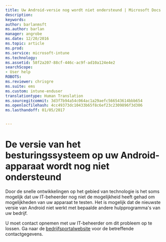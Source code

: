 ```yaml
---
title: Uw Android-versie nog wordt niet ondersteund | Microsoft Docs
description: 
keywords: 
author: barlanmsft
ms.author: barlan
manager: angrobe
ms.date: 12/20/2016
ms.topic: article
ms.prod: 
ms.service: microsoft-intune
ms.technology: 
ms.assetid: 58f2a207-88cf-446c-ac9f-ad10a124e4e2
searchScope:
- User help
ROBOTS: 
ms.reviewer: chrisgre
ms.suite: ems
ms.custom: intune-enduser
translationtype: Human Translation
ms.sourcegitcommit: 3d3f7b94a54c064ac1a29aefc566543614bbb654
ms.openlocfilehash: 4cc49373dc10433b65f8c6ef23c2309896f3d306
ms.lasthandoff: 01/05/2017


---
```

# <a name="your-android-devices-operating-system-version-isnt-yet-supported"></a>De versie van het besturingssysteem op uw Android-apparaat wordt nog niet ondersteund

Door de snelle ontwikkelingen op het gebied van technologie is het soms mogelijk dat uw IT-beheerder nog niet de mogelijkheid heeft gehad om mogelijkheden van uw apparaat te testen. Het is mogelijk dat de nieuwste versie van Android niet werkt met bepaalde andere hulpprogramma's van uw bedrijf.

U moet contact opnemen met uw IT-beheerder om dit probleem op te lossen. Ga naar de [bedrijfsportalwebsite](http://portal.manage.microsoft.com) voor de betreffende contactgegevens.

